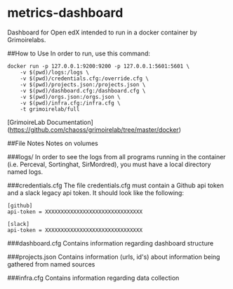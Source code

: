 # metrics-dashboard
Dashboard for Open edX intended to run in a docker container by Grimoirelabs.

##How to Use
In order to run, use this command:

```
docker run -p 127.0.0.1:9200:9200 -p 127.0.0.1:5601:5601 \
    -v $(pwd)/logs:/logs \
    -v $(pwd)/credentials.cfg:/override.cfg \
    -v $(pwd)/projects.json:/projects.json \
    -v $(pwd)/dashboard.cfg:/dashboard.cfg \
    -v $(pwd)/orgs.json:/orgs.json \
    -v $(pwd)/infra.cfg:/infra.cfg \
    -t grimoirelab/full
```
[GrimoireLab Documentation] (https://github.com/chaoss/grimoirelab/tree/master/docker)

##File Notes
Notes on volumes

###logs/
In order to see the logs from all programs running in the container (i.e. Perceval, Sortinghat, SirMordred), you must have a local directory named logs. 

###credentials.cfg
The file credentials.cfg must contain a Github api token and a slack legacy api token. It should look like the following:

```
[github]
api-token = XXXXXXXXXXXXXXXXXXXXXXXXXXXXXXX

[slack]
api-token = XXXXXXXXXXXXXXXXXXXXXXXXXXXXXXX
```
###dashboard.cfg
Contains information regarding dashboard structure

###projects.json
Contains information (urls, id's) about information being gathered from named sources

###infra.cfg
Contains information regarding data collection
